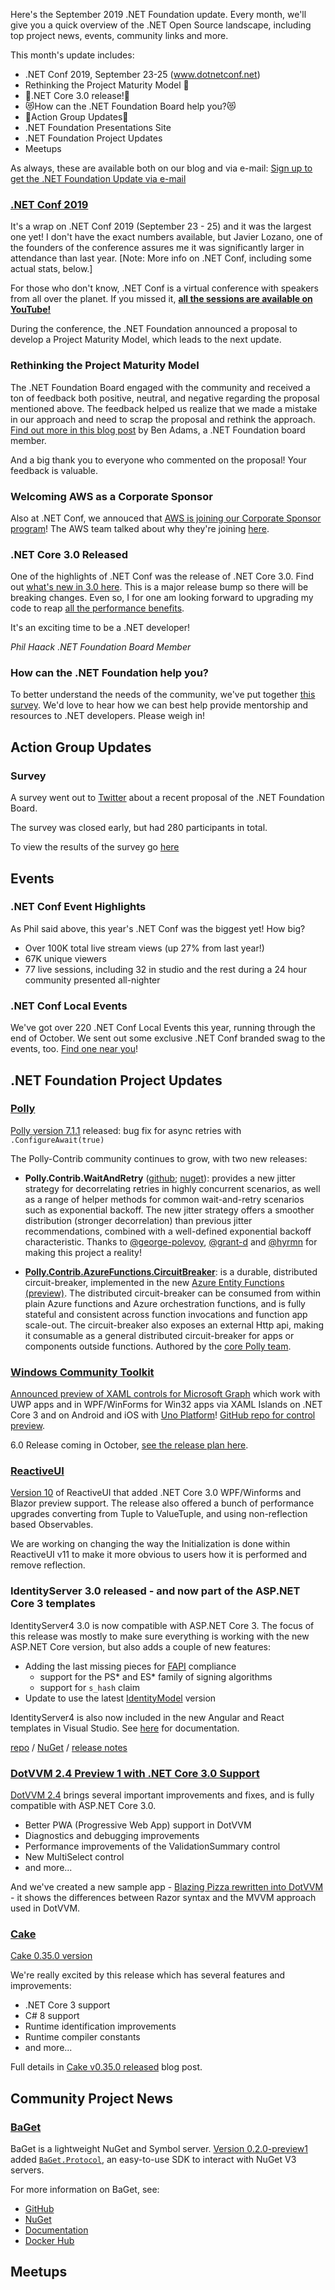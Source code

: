 Here's the September 2019 .NET Foundation update. Every month, we'll give you a quick overview of the .NET Open Source landscape, including top project news, events, community links and more.

This month's update includes:

* .NET Conf 2019, September 23-25 (www.dotnetconf.net)
* Rethinking the Project Maturity Model 🤔
* 🎉.NET Core 3.0 release!🎉 
* 😻How can the .NET Foundation Board help you?😻
* 🚀Action Group Updates🚀
* .NET Foundation Presentations Site
* .NET Foundation Project Updates
* Meetups

As always, these are available both on our blog and via e-mail: [Sign up to get the .NET Foundation Update via e-mail](http://eepurl.com/dhL_qb)

### [.NET Conf 2019](https://www.dotnetconf.net)

It's a wrap on .NET Conf 2019 (September 23 - 25) and it was the largest one yet! I don't have the exact numbers available, but Javier Lozano, one of the founders of the conference assures me it was significantly larger in attendance than last year. [Note: More info on .NET Conf, including some actual stats, below.]

For those who don't know, .NET Conf is a virtual conference with speakers from all over the planet. If you missed it, [__all the sessions are available on YouTube!__](https://www.youtube.com/playlist?list=PLReL099Y5nRd04p81Q7p5TtyjCrj9tz1t)


During the conference, the .NET Foundation announced a proposal to develop a Project Maturity Model, which leads to the next update.

### Rethinking the Project Maturity Model

The .NET Foundation Board engaged with the community and received a ton of feedback both positive, neutral, and negative regarding the proposal mentioned above. The feedback helped us realize that we made a mistake in our approach and need to scrap the proposal and rethink the approach. [Find out more in this blog post](https://dotnetfoundation.org/blog/2019/09/30/rethinking-project-maturity-as-a-community-process) by Ben Adams, a .NET Foundation board member.

And a big thank you to everyone who commented on the proposal! Your feedback is valuable.

### Welcoming AWS as a Corporate Sponsor

Also at .NET Conf, we annouced that [AWS is joining our Corporate Sponsor program](https://dotnetfoundation.org/blog/2019/09/23/welcoming-aws)! The AWS team talked about why they're joining [here](https://aws.amazon.com/blogs/opensource/aws-joins-the-net-foundation/).

### .NET Core 3.0 Released

One of the highlights of .NET Conf was the release of .NET Core 3.0. Find out [what's new in 3.0 here](https://docs.microsoft.com/en-us/dotnet/core/whats-new/dotnet-core-3-0). This is a major release bump so there will be breaking changes. Even so, I for one am looking forward to upgrading my code to reap [all the performance benefits](https://devblogs.microsoft.com/dotnet/performance-improvements-in-net-core-3-0/).

It's an exciting time to be a .NET developer!

_Phil Haack_
_.NET Foundation Board Member_

### How can the .NET Foundation help you?

To better understand the needs of the community, we've put together [this survey](https://docs.google.com/forms/d/e/1FAIpQLSdJCYvOiEYLCvZlgvp80iqRu3-fBC7Iz9TEcS-64pDRbuAR8Q/viewform?usp=sf_link). We'd love to hear how we can best help provide mentorship and resources to .NET developers. Please weigh in! 

## Action Group Updates

### Survey

A survey went out to [Twitter](https://twitter.com/GlennCoder/status/1178140797255897089) about a recent proposal of the .NET Foundation Board.

The survey was closed early, but had 280 participants in total.

To view the results of the survey go [here](https://github.com/dotnet-foundation/project-maturity-model/issues/35)

## Events

### .NET Conf Event Highlights

As Phil said above, this year's .NET Conf was the biggest yet! How big?
- Over 100K total live stream views (up 27% from last year!)
- 67K unique viewers
- 77 live sessions, including 32 in studio and the rest during a 24 hour community presented all-nighter

### .NET Conf Local Events
We've got over 220 .NET Conf Local Events this year, running through the end of October. We sent out some exclusive .NET Conf branded swag to the events, too. [Find one near you](https://www.dotnetconf.net/local-events)!

## .NET Foundation Project Updates

### [Polly](https://github.com/App-vNext/Polly)

[Polly version 7.1.1](https://github.com/App-vNext/Polly/blob/master/CHANGELOG.md#711) released: bug fix for async retries with `.ConfigureAwait(true)`

The Polly-Contrib community continues to grow, with two new releases:

+ **Polly.Contrib.WaitAndRetry** ([github](https://github.com/Polly-Contrib/Polly.Contrib.WaitAndRetry); [nuget](https://www.nuget.org/packages/Polly.Contrib.WaitAndRetry)): provides a new jitter strategy for decorrelating retries in highly concurrent scenarios, as well as a range of helper methods for common wait-and-retry scenarios such as exponential backoff.  The new jitter strategy offers a smoother distribution (stronger decorrelation) than previous jitter recommendations, combined with a well-defined exponential backoff characteristic. Thanks to [@george-polevoy](https://github.com/george-polevoy), [@grant-d](https://github.com/grant-d) and [@hyrmn](https://github.com/hyrmn) for making this project a reality!

+ **[Polly.Contrib.AzureFunctions.CircuitBreaker](https://github.com/Polly-Contrib/Polly.Contrib.AzureFunctions.CircuitBreaker)**: is a durable, distributed circuit-breaker, implemented in the new [Azure Entity Functions (preview)](https://docs.microsoft.com/en-gb/azure/azure-functions/durable/durable-functions-entities).  The distributed circuit-breaker can be consumed from within plain Azure functions and Azure orchestration functions, and is fully stateful and consistent across function invocations and function app scale-out.  The circuit-breaker also exposes an external Http api, making it consumable as a general distributed circuit-breaker for apps or components outside functions. Authored by the [core Polly team](https://github.com/reisenberger).

### [Windows Community Toolkit](https://aka.ms/wct)

[Announced preview of XAML controls for Microsoft Graph](https://developer.microsoft.com/en-us/graph/blogs/announcing-xaml-controls-for-microsoft-graph-in-the-windows-community-toolkit/#.XYO6zQJlygk.twitter) which work with UWP apps and in WPF/WinForms for Win32 apps via XAML Islands on .NET Core 3 and on Android and iOS with [Uno Platform](https://platform.uno)! [GitHub repo for control preview](https://aka.ms/wgt).

6.0 Release coming in October, [see the release plan here](https://github.com/windows-toolkit/WindowsCommunityToolkit/issues/2989).

### [ReactiveUI](https://reactiveui.net)

[Version 10](https://github.com/reactiveui/ReactiveUI/releases/tag/10.0.1) of ReactiveUI that added .NET Core 3.0 WPF/Winforms and Blazor preview support. The release also offered a bunch of performance upgrades converting from Tuple to ValueTuple, and using non-reflection based Observables.

We are working on changing the way the Initialization is done within ReactiveUI v11 to make it more obvious to users how it is performed and remove reflection.

### IdentityServer 3.0 released - and now part of the ASP.NET Core 3 templates

IdentityServer4 3.0 is now compatible with ASP.NET Core 3. The focus of this release was mostly to make sure everything is working with the new ASP.NET Core version, but also adds a couple of new features:

* Adding the last missing pieces for [FAPI](https://openid.net/wg/fapi/) compliance
   * support for the PS* and ES* family of signing algorithms
   * support for `s_hash` claim
* Update to use the latest [IdentityModel](https://github.com/IdentityModel/IdentityModel) version

IdentityServer4 is also now included in the new Angular and React templates in Visual Studio. See [here](https://docs.microsoft.com/en-us/aspnet/core/security/authentication/identity-api-authorization) for documentation.

[repo](https://github.com/IdentityServer/IdentityServer4) / [NuGet](https://www.nuget.org/packages/IdentityServer4/) / [release notes](https://github.com/IdentityServer/IdentityServer4/releases)

### [DotVVM 2.4 Preview 1 with .NET Core 3.0 Support](https://www.dotvvm.com/blog/63/DotVVM-2-4-0-preview01-with-support-for-NET-Core-3-0)

[DotVVM 2.4](https://www.dotvvm.com/blog/63/DotVVM-2-4-0-preview01-with-support-for-NET-Core-3-0) brings several important improvements and fixes, and is fully compatible with ASP.NET Core 3.0.

* Better PWA (Progressive Web App) support in DotVVM
* Diagnostics and debugging improvements
* Performance improvements of the ValidationSummary control
* New MultiSelect control
* and more...

And we've created a new sample app - [Blazing Pizza rewritten into DotVVM](https://github.com/riganti/dotvvm-samples-blazingpizza) - it shows the differences between Razor syntax and the MVVM approach used in DotVVM.

### [Cake](https://github.com/cake-build/cake)

[Cake 0.35.0 version](https://cakebuild.net/blog/2019/09/cake-v0.35.0-released)

We're really excited by this release which has several features and improvements:

* .NET Core 3 support
* C# 8 support
* Runtime identification improvements
* Runtime compiler constants
* and more...

Full details in [Cake v0.35.0 released](https://cakebuild.net/blog/2019/09/cake-v0.35.0-released) blog post.

## Community Project News

### [BaGet](https://github.com/loic-sharma/BaGet)

BaGet is a lightweight NuGet and Symbol server. [Version 0.2.0-preview1](https://github.com/loic-sharma/BaGet/releases/tag/v0.2.0-preview1) added [`BaGet.Protocol`](https://github.com/loic-sharma/BaGet/tree/master/src/BaGet.Protocol#bagetprotocol), an easy-to-use SDK to interact with NuGet V3 servers.

For more information on BaGet, see:

* [GitHub](https://github.com/loic-sharma/BaGet)
* [NuGet](https://www.nuget.org/profiles/BaGet)
* [Documentation](https://loic-sharma.github.io/BaGet/)
* [Docker Hub](https://hub.docker.com/r/loicsharma/baget)

## Meetups
